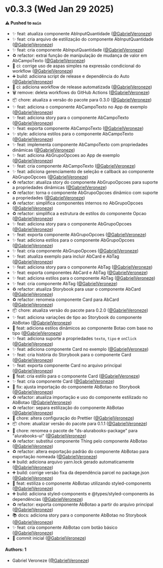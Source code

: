 # v0.3.3 (Wed Jan 29 2025)

#### ⚠️ Pushed to `main`

- ✨ feat: atualiza componente AbInputQuantidade ([@GabrielVeroneze](https://github.com/GabrielVeroneze))
- ✨ feat: cria arquivo de estilização do componente AbInputQuantidade ([@GabrielVeroneze](https://github.com/GabrielVeroneze))
- ✨ feat: cria componente AbInputQuantidade ([@GabrielVeroneze](https://github.com/GabrielVeroneze))
- ♻️ refactor: extrai função de manipulação de mudança de valor em AbCampoTexto ([@GabrielVeroneze](https://github.com/GabrielVeroneze))
- :bricks: ci: corrige uso de aspas simples na expressão condicional do workflow ([@GabrielVeroneze](https://github.com/GabrielVeroneze))
- ➕ build: adiciona script de release e dependência do Auto ([@GabrielVeroneze](https://github.com/GabrielVeroneze))
- :bricks: ci: adiciona workflow de release automatizada ([@GabrielVeroneze](https://github.com/GabrielVeroneze))
- :wastebasket: remove: deleta workflows do GitHub Actions ([@GabrielVeroneze](https://github.com/GabrielVeroneze))
- 📦 chore: atualiza a versão do pacote para 0.3.0 ([@GabrielVeroneze](https://github.com/GabrielVeroneze))
- ✨ feat: adiciona o componente AbCampoTexto no App de exemplo ([@GabrielVeroneze](https://github.com/GabrielVeroneze))
- ✨ feat: adiciona story para o componente AbCampoTexto ([@GabrielVeroneze](https://github.com/GabrielVeroneze))
- ✨ feat: exporta componente AbCampoTexto ([@GabrielVeroneze](https://github.com/GabrielVeroneze))
- ✨ style: adiciona estilos para o componente AbCampoTexto ([@GabrielVeroneze](https://github.com/GabrielVeroneze))
- ✨ feat: implementa componente AbCampoTexto com propriedades dinâmicas ([@GabrielVeroneze](https://github.com/GabrielVeroneze))
- ✨ feat: adiciona AbGrupoOpcoes ao App de exemplo ([@GabrielVeroneze](https://github.com/GabrielVeroneze))
- ✨ feat: cria componente AbCampoTexto ([@GabrielVeroneze](https://github.com/GabrielVeroneze))
- ✨ feat: adiciona gerenciamento de seleção e callback ao componente AbGrupoOpcoes ([@GabrielVeroneze](https://github.com/GabrielVeroneze))
- ♻️ refactor: atualiza story do componente AbGrupoOpcoes para suporte a propriedades dinâmicas ([@GabrielVeroneze](https://github.com/GabrielVeroneze))
- ♻️ refactor: torna o componente AbGrupoOpcoes dinâmico com suporte a propriedades ([@GabrielVeroneze](https://github.com/GabrielVeroneze))
- ♻️ refactor: simplifica componentes internos no AbGrupoOpcoes ([@GabrielVeroneze](https://github.com/GabrielVeroneze))
- ♻️ refactor: simplifica a estrutura de estilos do componente Opcao ([@GabrielVeroneze](https://github.com/GabrielVeroneze))
- ✨ feat: adiciona story para o componente AbGrupoOpcoes ([@GabrielVeroneze](https://github.com/GabrielVeroneze))
- ✨ feat: exporta componente AbGrupoOpcoes ([@GabrielVeroneze](https://github.com/GabrielVeroneze))
- ✨ feat: adiciona estilos para o componente AbGrupoOpcoes ([@GabrielVeroneze](https://github.com/GabrielVeroneze))
- ✨ feat: cria componente AbGrupoOpcoes ([@GabrielVeroneze](https://github.com/GabrielVeroneze))
- ✨ feat: atualiza exemplo para incluir AbCard e AbTag ([@GabrielVeroneze](https://github.com/GabrielVeroneze))
- ✨ feat: adiciona story para o componente AbTag ([@GabrielVeroneze](https://github.com/GabrielVeroneze))
- ✨ feat: exporta componentes AbCard e AbTag ([@GabrielVeroneze](https://github.com/GabrielVeroneze))
- ✨ feat: adiciona estilos para o componente AbTag ([@GabrielVeroneze](https://github.com/GabrielVeroneze))
- ✨ feat: cria componente AbTag ([@GabrielVeroneze](https://github.com/GabrielVeroneze))
- ♻️ refactor: atualiza Storybook para usar o componente AbCard ([@GabrielVeroneze](https://github.com/GabrielVeroneze))
- ♻️ refactor: renomeia componente Card para AbCard ([@GabrielVeroneze](https://github.com/GabrielVeroneze))
- 📦 chore: atualiza versão do pacote para 0.2.0 ([@GabrielVeroneze](https://github.com/GabrielVeroneze))
- ✨ feat: adiciona variações de tipo ao Storybook do componente AbBotao ([@GabrielVeroneze](https://github.com/GabrielVeroneze))
- 💄 feat: adiciona estilos dinâmicos ao componente Botao com base no tipo ([@GabrielVeroneze](https://github.com/GabrielVeroneze))
- ✨ feat: adiciona suporte a propriedades `texto`, `tipo` e `onClick` ([@GabrielVeroneze](https://github.com/GabrielVeroneze))
- ✨ feat: adiciona componente Card no exemplo ([@GabrielVeroneze](https://github.com/GabrielVeroneze))
- :sparkles: feat: cria história do Storybook para o componente Card ([@GabrielVeroneze](https://github.com/GabrielVeroneze))
- ✨ feat: exporta componente Card no arquivo principal ([@GabrielVeroneze](https://github.com/GabrielVeroneze))
- 💄 feat: cria estilo para o componente Card ([@GabrielVeroneze](https://github.com/GabrielVeroneze))
- ✨ feat: cria componente Card ([@GabrielVeroneze](https://github.com/GabrielVeroneze))
- 🐛 fix: ajusta importação do componente AbBotao no Storybook ([@GabrielVeroneze](https://github.com/GabrielVeroneze))
- ♻️ refactor: atualiza importação e uso do componente estilizado no AbBotao ([@GabrielVeroneze](https://github.com/GabrielVeroneze))
- ♻️ refactor: separa estilização do componente AbBotao ([@GabrielVeroneze](https://github.com/GabrielVeroneze))
- 🔧 chore: altera configuração do Prettier ([@GabrielVeroneze](https://github.com/GabrielVeroneze))
- :package: chore: atualizar versão do pacote para 0.1.1 ([@GabrielVeroneze](https://github.com/GabrielVeroneze))
- 🔧 chore: renomea o pacote de "ds-alurabooks-package" para "alurabooks-ui" ([@GabrielVeroneze](https://github.com/GabrielVeroneze))
- ♻️ refactor: substitui componente Thing pelo componente AbBotao ([@GabrielVeroneze](https://github.com/GabrielVeroneze))
- ♻️ refactor: altera exportação padrão do componente AbBotao para exportação nomeada ([@GabrielVeroneze](https://github.com/GabrielVeroneze))
- ➕ build: adiciona arquivo yarn.lock gerado automaticamente ([@GabrielVeroneze](https://github.com/GabrielVeroneze))
- ➕ build: corrige versão fixa da dependência parcel no package.json ([@GabrielVeroneze](https://github.com/GabrielVeroneze))
- 💄 feat: estiliza o componente AbBotao utilizando styled-components ([@GabrielVeroneze](https://github.com/GabrielVeroneze))
- ➕ build: adiciona styled-components e @types/styled-components às dependências ([@GabrielVeroneze](https://github.com/GabrielVeroneze))
- ♻️ refactor: exporta componente AbBotao a partir do arquivo principal ([@GabrielVeroneze](https://github.com/GabrielVeroneze))
- 📚 docs: adiciona story para o componente AbBotao no Storybook ([@GabrielVeroneze](https://github.com/GabrielVeroneze))
- ✨ feat: cria componente AbBotao com botão básico ([@GabrielVeroneze](https://github.com/GabrielVeroneze))
- :tada: commit inicial ([@GabrielVeroneze](https://github.com/GabrielVeroneze))

#### Authors: 1

- Gabriel Veroneze  ([@GabrielVeroneze](https://github.com/GabrielVeroneze))
